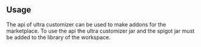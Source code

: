 ## Usage
The api of ultra customizer can be used to make addons for the marketplace. To use the api the ultra customizer jar and the spigot jar must be added to the library of the workspace.
